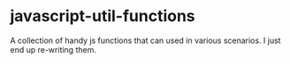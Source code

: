 javascript-util-functions
=========================

A collection of handy js functions that can used in various scenarios. I just end up re-writing them.
